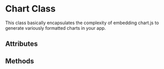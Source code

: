 # Chart Class

This class basically encapsulates the complexity of embedding chart.js to generate variously formatted charts in your app.

## Attributes




## Methods
